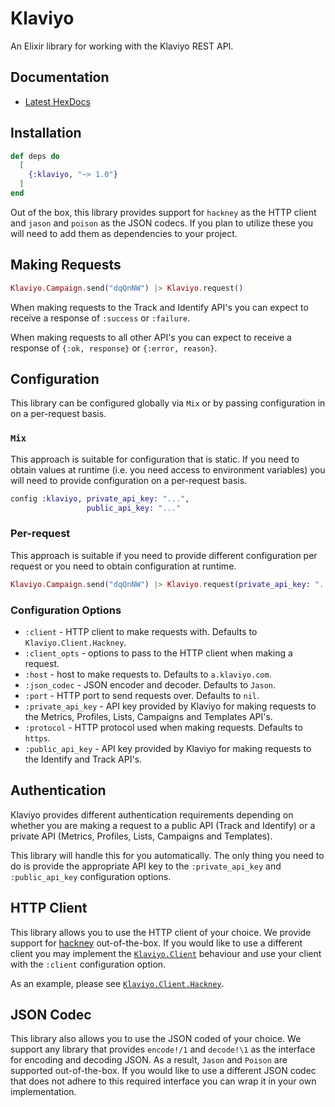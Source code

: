 # Klaviyo

An Elixir library for working with the Klaviyo REST API.

## Documentation

* [Latest HexDocs](https://hexdocs.pm/klaviyo)

## Installation

```elixir
def deps do
  [
    {:klaviyo, "~> 1.0"}
  ]
end
```

Out of the box, this library provides support for `hackney` as the HTTP client
and `jason` and `poison` as the JSON codecs. If you plan to utilize these you
will need to add them as dependencies to your project.

## Making Requests

```elixir
Klaviyo.Campaign.send("dqQnNW") |> Klaviyo.request()
```

When making requests to the Track and Identify API's you can expect to
receive a response of `:success` or `:failure`.

When making requests to all other API's you can expect to receive a response of
`{:ok, response}` or `{:error, reason}`.

## Configuration

This library can be configured globally via `Mix` or by passing configuration in
on a per-request basis.

### `Mix`

This approach is suitable for configuration that is static. If you need to
obtain values at runtime (i.e. you need access to environment variables) you
will need to provide configuration on a per-request basis.

```elixir
config :klaviyo, private_api_key: "...",
                 public_api_key: "..."
```

### Per-request

This approach is suitable if you need to provide different configuration per
request or you need to obtain configuration at runtime.

```elixir
Klaviyo.Campaign.send("dqQnNW") |> Klaviyo.request(private_api_key: "...")
```

### Configuration Options

* `:client` - HTTP client to make requests with. Defaults to
              `Klaviyo.Client.Hackney`.
* `:client_opts` - options to pass to the HTTP client when making a request.
* `:host` - host to make requests to. Defaults to `a.klaviyo.com`.
* `:json_codec` - JSON encoder and decoder. Defaults to `Jason`.
* `:port` - HTTP port to send requests over. Defaults to `nil`.
* `:private_api_key` - API key provided by Klaviyo for making requests to the
                       Metrics, Profiles, Lists, Campaigns and Templates API's.
* `:protocol` - HTTP protocol used when making requests. Defaults to `https`.
* `:public_api_key` - API key provided by Klaviyo for making requests to the
                      Identify and Track API's.

## Authentication

Klaviyo provides different authentication requirements depending on whether you
are making a request to a public API (Track and Identify) or a private API
(Metrics, Profiles, Lists, Campaigns and Templates).

This library will handle this for you automatically. The only thing you need to
do is provide the appropriate API key to the `:private_api_key` and
`:public_api_key` configuration options.

## HTTP Client

This library allows you to use the HTTP client of your choice. We provide
support for [hackney](https://github.com/benoitc/hackney) out-of-the-box. If
you would like to use a different client you may implement the
[`Klaviyo.Client`](https://hexdocs.pm/klaviyo/Klaviyo/Client.html) behaviour and
use your client with the `:client` configuration option.

As an example, please see [`Klaviyo.Client.Hackney`](https://github.com/malomohq/klaviyo-elixir/blob/master/lib/klaviyo/client/hackney.ex).

## JSON Codec

This library also allows you to use the JSON coded of your choice. We support
any library that provides `encode!/1` and `decode!\1` as the interface for
encoding and decoding JSON. As a result, `Jason` and `Poison` are supported
out-of-the-box. If you would like to use a different JSON codec that does not
adhere to this required interface you can wrap it in your own implementation.
